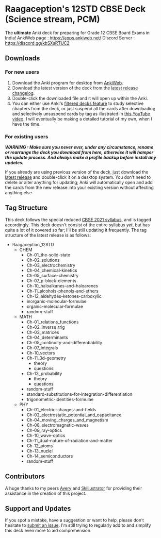# Raagaception's 12STD CBSE Deck (Science stream, PCM)
The **ultimate** Anki deck for preparing for Grade 12 CBSE Board Exams in India!
AnkiWeb page : https://apps.ankiweb.net/
Discord Server : https://discord.gg/kbSXsRTUC2

## Downloads
### For new users
1) Download the Anki program for desktop from [AnkiWeb](https://apps.ankiweb.net/).
2) Download the latest version of the deck from the [latest release changelog](https://github.com/Raagaception/raagaception-12STD-CBSE-deck/releases/latest).
3) Double-click the downloaded file and it will open up within the Anki.
4) You can either use Anki's [filtered decks feature](https://docs.ankiweb.net/filtered-decks.html?highlight=filtered#filtered-decks--cramming) to study selective chapters from the deck, or just suspend all the cards after downloading and selectively unsuspend cards by tag as illustrated in [this YouTube video](https://youtu.be/iYU-5nXvCrA). 
I will eventually be making a detailed tutorial of my own, when I have the time.
### For existing users
***WARNING : Make sure you never ever, under any circumstance, rename or rearrange the deck you download from here, otherwise it will hamper the update process. And always make a profile backup before install any updates.***

If you already are using previous version of the deck, just download the [latest release](https://github.com/Raagaception/raagaception-12STD-CBSE-deck/releases/latest) and double-click it on a desktop system. You don't need to delete or alter anything for updating; Anki will automatically open and add the cards from the new release into your existing version without affecting anything else. 

## Tag Structure
This deck follows the special reduced [CBSE 2021 syllabus](http://cbseacademic.nic.in/Revisedcurriculum_2021.html#collapse15), and is tagged accordingly. This deck doesn't consist of the entire syllabus *yet*, but has quite a lot of it covered so far; I'll be still updating it frequently. The tag structure of the latest release is as follows:
- Raagaception_12STD
	- CHEM
		- Ch-01_the-solid-state
		- Ch-02_solutions
		- Ch-03_electrochemistry
		- Ch-04_chemical-kinetics
		- Ch-05_surface-chemistry
		- Ch-07_p-block-elements
		- Ch-10_haloalkanes-and-haloarenes
		- Ch-11_alcohols-phenols-and-ethers
		- Ch-12_aldehydes-ketones-carboxylic
		- inorganic-molecular-formulae
		- organic-molecular-formulae
		- random-stuff
	- MATH
		- Ch-01_relations_functions
		- Ch-02_inverse_trig
		- Ch-03_matrices
		- Ch-04_determinants
		- Ch-05_continuity-and-differentiability
		- Ch-07_integrals
		- Ch-10_vectors
		- Ch-11_3d-geometry
			- theory
			- questions
		- Ch-13_probability
			- theory
			- questions
		- random-stuff
		- standard-substitutions-for-integration-differentiation
		- trigonometric-identities-formulae
	- PHY
		- Ch-01_electric-charges-and-fields
		- Ch-02_electrostatic_potential_and_capacitance
		- Ch-04_moving_charges_and_magnetism
		- Ch-08_electromagnetic-waves
		- Ch-09_ray-optics
		- Ch-10_wave-optics
		- Ch-11_dual-nature-of-radiation-and-matter
		- Ch-12_atoms 
		- Ch-13_nuclei
		- Ch-14_semiconductors
		- random-stuff

## Contributors
A huge thanks to my peers [Avery](https://ankiweb.net/shared/byauthor/1383206786) and [Skillustrator](https://github.com/The-Skillustrator) for providing their assistance in the creation of this project.

## Support and Updates
If you spot a mistake, have a suggestion or want to help, please don't hesitate to [submit an issue](https://github.com/Raagaception/raagaception-12STD-CBSE-deck/issues/new?body=%0A%0A%0A---%0AAnki+Card+ID+:%0AAnki+Note+ID+:%0A). I'm still trying to regularly add to and simplify this deck even more to aid comprehension.
